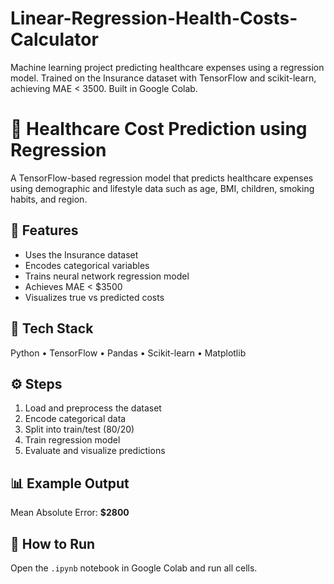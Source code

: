 # Linear-Regression-Health-Costs-Calculator
Machine learning project predicting healthcare expenses using a regression model. Trained on the Insurance dataset with TensorFlow and scikit-learn, achieving MAE &lt; 3500. Built in Google Colab.
# 🏥 Healthcare Cost Prediction using Regression

A TensorFlow-based regression model that predicts healthcare expenses using demographic and lifestyle data such as age, BMI, children, smoking habits, and region.

## 🚀 Features
- Uses the Insurance dataset
- Encodes categorical variables
- Trains neural network regression model
- Achieves MAE < $3500
- Visualizes true vs predicted costs

## 🧩 Tech Stack
Python • TensorFlow • Pandas • Scikit-learn • Matplotlib

## ⚙️ Steps
1. Load and preprocess the dataset
2. Encode categorical data
3. Split into train/test (80/20)
4. Train regression model
5. Evaluate and visualize predictions

## 📊 Example Output
Mean Absolute Error: **$2800**

## 📎 How to Run
Open the `.ipynb` notebook in Google Colab and run all cells.
